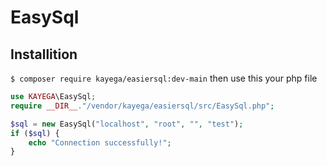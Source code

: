 # EasySql
 
## Installition
```$ composer require kayega/easiersql:dev-main```
then use this your php file
```php
use KAYEGA\EasySql;
require __DIR__."/vendor/kayega/easiersql/src/EasySql.php";

$sql = new EasySql("localhost", "root", "", "test");
if ($sql) {
    echo "Connection successfully!";
}
```
